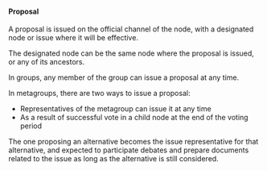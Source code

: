#### Proposal

A proposal is issued on the official channel of the node, with a designated node or issue where it will be effective.

  
The designated node can be the same node where the proposal is issued, or any of its ancestors.

  
In groups, any member of the group can issue a proposal at any time.

  
In metagroups, there are two ways to issue a proposal:

* Representatives of the metagroup can issue it at any time
* As a result of successful vote in a child node at the end of the voting period

  
The one proposing an alternative becomes the issue representative for that alternative, and expected to participate debates and prepare documents related to the issue as long as the alternative is still considered.

